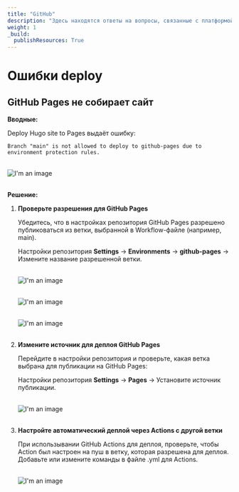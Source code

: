 ```yaml
---
title: "GitHub"
description: "Здесь находятся ответы на вопросы, связанные с платформой GitHub"
weight: 1
_build:
  publishResources: True
---
```


# Ошибки deploy

## GitHub Pages не собирает сайт

**Вводные:**

Deploy Hugo site to Pages выдаёт ошибку: 

``Branch "main" is not allowed to deploy to github-pages due to environment protection rules.``

 <br>![I'm an image](/images/gh_1.png)<br clear="left"><br>

**Решение:**

1. **Проверьте разрешения для GitHub Pages**

    Убедитесь, что в настройках репозитория GitHub Pages разрешено публиковаться из ветки, выбранной в Workflow-файле (например, main).

    Настройки репозитория **Settings** → **Environments** → **github-pages** → Измените название разрешенной ветки. 
    
    <br>![I'm an image](/images/gh_2.png)<br clear="left">

    <br>![I'm an image](/images/gh_3.png)<br clear="left">

    <br>![I'm an image](/images/gh_4.png)<br clear="left"><br>

2. **Измените источник для деплоя GitHub Pages**

    Перейдите в настройки репозитория и проверьте, какая ветка выбрана для публикации на GitHub Pages:

    Настройки репозитория **Settings** → **Pages** → Установите источник публикации.

    <br>![I'm an image](/images/gh_5.png)<br clear="left"><br> 

3. **Настройте автоматический деплой через Actions с другой ветки**

    При использывании GitHub Actions для деплоя, проверьте, чтобы Action был настроен на пуш в ветку, которая разрешена для деплоя. 
    Добавьте или измените команды в файле .yml для Actions.  

    <br>![I'm an image](/images/gh_6.png)<br clear="left"><br>



    